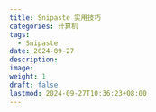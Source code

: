 ```yaml
---
title: Snipaste 实用技巧
categories: 计算机
tags:
  - Snipaste
date: 2024-09-27
description: 
image: 
weight: 1
draft: false
lastmod: 2024-09-27T10:36:23+08:00
---
```




